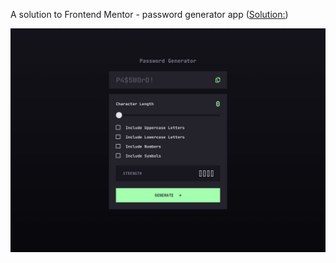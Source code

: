 A solution to Frontend Mentor - password generator app
([Solution:](https://oliwiakramm.github.io/password-generator-app/))


![password generator app](images/passwordGenerator.jpg)
